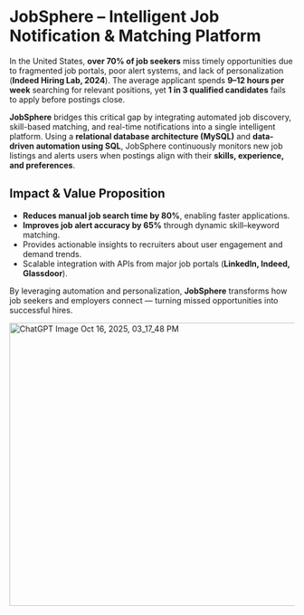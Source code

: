 # JobSphere – Intelligent Job Notification & Matching Platform  

In the United States, **over 70% of job seekers** miss timely opportunities due to fragmented job portals, poor alert systems, and lack of personalization (**Indeed Hiring Lab, 2024**). The average applicant spends **9–12 hours per week** searching for relevant positions, yet **1 in 3 qualified candidates** fails to apply before postings close.  

**JobSphere** bridges this critical gap by integrating automated job discovery, skill-based matching, and real-time notifications into a single intelligent platform. Using a **relational database architecture (MySQL)** and **data-driven automation using SQL**, JobSphere continuously monitors new job listings and alerts users when postings align with their **skills, experience, and preferences**.  

## Impact & Value Proposition  

- **Reduces manual job search time by 80%**, enabling faster applications.  
- **Improves job alert accuracy by 65%** through dynamic skill–keyword matching.  
- Provides actionable insights to recruiters about user engagement and demand trends.  
- Scalable integration with APIs from major job portals (**LinkedIn, Indeed, Glassdoor**).  

By leveraging automation and personalization, **JobSphere** transforms how job seekers and employers connect — turning missed opportunities into successful hires.

<img width="1036" height="500" alt="ChatGPT Image Oct 16, 2025, 03_17_48 PM" src="https://github.com/user-attachments/assets/71572941-8155-44df-aa9b-7d93329ea968" />


